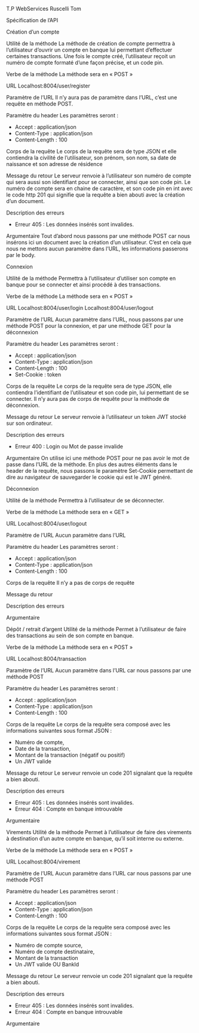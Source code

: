 
T.P WebServices
Ruscelli Tom


Spécification de l’API

Création d’un compte

Utilité de la méthode
La méthode de création de compte permettra à l’utilisateur d’ouvrir un compte en banque lui permettant d’effectuer certaines transactions. Une fois le compte créé, l’utilisateur reçoit un numéro de compte formaté d’une façon précise, et un code pin. 

Verbe de la méthode
La méthode sera en « POST » 

URL
Localhost:8004/user/register

Paramètre de l’URL
Il n’y aura pas de paramètre dans l’URL, c’est une requête en méthode POST. 

Paramètre du header
Les paramètres seront : 
-	Accept : application/json
-	Content-Type : application/json
-	Content-Length : 100

Corps de la requête
Le corps de la requête sera de type JSON et elle contiendra la civilité de l’utilisateur, son prénom, son nom, sa date de naissance et son adresse de résidence

Message du retour
Le serveur renvoie à l’utilisateur son numéro de compte qui sera aussi son identifiant pour se connecter, ainsi que son code pin. Le numéro de compte sera en chaine de caractère, et son code pin en int avec le code http 201 qui signifie que la requête a bien abouti avec la création d’un document. 

Description des erreurs
-	Erreur 405 : Les données insérés sont invalides. 

Argumentaire
Tout d’abord nous passons par une méthode POST car nous insérons ici un document avec la création d’un utilisateur. C’est en cela que nous ne mettons aucun paramètre dans l’URL, les informations passerons par le body. 



Connexion

Utilité de la méthode
Permettra à l’utilisateur d’utiliser son compte en banque pour se connecter et ainsi procédé à des transactions. 

Verbe de la méthode
La méthode sera en « POST » 

URL
Localhost:8004/user/login
Localhost:8004/user/logout

Paramètre de l’URL
Aucun paramètre dans l’URL, nous passons par une méthode POST pour la connexion, et par une méthode GET pour la déconnexion

Paramètre du header
Les paramètres seront : 
-	Accept : application/json
-	Content-Type : application/json
-	Content-Length : 100
-	Set-Cookie : token

Corps de la requête
Le corps de la requête sera de type JSON, elle contiendra l’identifiant de l’utilisateur et son code pin, lui permettant de se connecter. Il n’y aura pas de corps de requête pour la méthode de déconnexion.

Message du retour
Le serveur renvoie à l’utilisateur un token JWT stocké sur son ordinateur.

Description des erreurs
-	Erreur 400 : Login ou Mot de passe invalide

Argumentaire
On utilise ici une méthode POST pour ne pas avoir le mot de passe dans l’URL de la méthode. En plus des autres éléments dans le header de la requête, nous passons le paramètre Set-Cookie permettant de dire au navigateur de sauvegarder le cookie qui est le JWT généré. 










Déconnexion

Utilité de la méthode
Permettra à l’utilisateur de se déconnecter.

Verbe de la méthode
La méthode sera en « GET » 

URL
Localhost:8004/user/logout

Paramètre de l’URL
Aucun paramètre dans l’URL

Paramètre du header
Les paramètres seront : 
-	Accept : application/json
-	Content-Type : application/json
-	Content-Length : 100

Corps de la requête
Il n’y a pas de corps de requête

Message du retour

Description des erreurs

Argumentaire














Dépôt / retrait d’argent
Utilité de la méthode
Permet à l’utilisateur de faire des transactions au sein de son compte en banque.

Verbe de la méthode
La méthode sera en « POST » 

URL
Localhost:8004/transaction

Paramètre de l’URL
Aucun paramètre dans l’URL car nous passons par une méthode POST

Paramètre du header
Les paramètres seront : 
-	Accept : application/json
-	Content-Type : application/json
-	Content-Length : 100

Corps de la requête
Le corps de la requête sera composé avec les informations suivantes sous format JSON : 
-	Numéro de compte, 
-	Date de la transaction,
-	Montant de la transaction (négatif ou positif) 
-	Un JWT valide 

Message du retour
Le serveur renvoie un code 201 signalant que la requête a bien abouti.

Description des erreurs
-	Erreur 405 : Les données insérés sont invalides. 
-	Erreur 404 : Compte en banque introuvable

Argumentaire












Virements
Utilité de la méthode
Permet à l’utilisateur de faire des virements à destination d’un autre compte en banque, qu’il soit interne ou externe. 

Verbe de la méthode
La méthode sera en « POST » 

URL
Localhost:8004/virement

Paramètre de l’URL
Aucun paramètre dans l’URL car nous passons par une méthode POST

Paramètre du header
Les paramètres seront : 
-	Accept : application/json
-	Content-Type : application/json
-	Content-Length : 100

Corps de la requête
Le corps de la requête sera composé avec les informations suivantes sous format JSON : 
-	Numéro de compte source, 
-	Numéro de compte destinataire,
-	Montant de la transaction 
-	Un JWT valide OU BankId

Message du retour
Le serveur renvoie un code 201 signalant que la requête a bien abouti.

Description des erreurs
-	Erreur 405 : Les données insérés sont invalides. 
-	Erreur 404 : Compte en banque introuvable

Argumentaire




